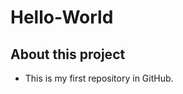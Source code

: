 Hello-World
===========

About this project
------------------
* This is my first repository in GitHub.
